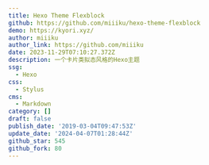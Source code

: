 ```yaml
---
title: Hexo Theme Flexblock
github: https://github.com/miiiku/hexo-theme-flexblock
demo: https://kyori.xyz/
author: miiiku
author_link: https://github.com/miiiku
date: 2023-11-29T07:10:27.372Z
description: 一个卡片类拟态风格的Hexo主题
ssg:
  - Hexo
css:
  - Stylus
cms:
  - Markdown
category: []
draft: false
publish_date: '2019-03-04T09:47:53Z'
update_date: '2024-04-07T01:28:44Z'
github_star: 545
github_fork: 80
---
```

